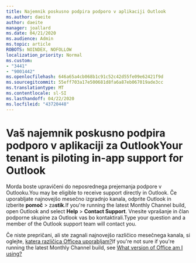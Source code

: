 ```yaml
---
title: Najemnik poskusno podpira podporo v aplikaciji Outlook
ms.author: daeite
author: daeite
manager: joallard
ms.date: 04/21/2020
ms.audience: Admin
ms.topic: article
ROBOTS: NOINDEX, NOFOLLOW
localization_priority: Normal
ms.custom:
- "3441"
- "9001442"
ms.openlocfilehash: 646a65a4cb068b1c91c52c42d55fe09e62421f9d
ms.sourcegitcommit: 55eff703a17e500681d8fa6a87eb067019ade3cc
ms.translationtype: MT
ms.contentlocale: sl-SI
ms.lasthandoff: 04/22/2020
ms.locfileid: "43720448"
---
```

# <a name="your-tenant-is-piloting-in-app-support-for-outlook"></a><span data-ttu-id="ed5d6-102">Vaš najemnik poskusno podpira podporo v aplikaciji za Outlook</span><span class="sxs-lookup"><span data-stu-id="ed5d6-102">Your tenant is piloting in-app support for Outlook</span></span>

<span data-ttu-id="ed5d6-103">Morda boste upravičeni do neposrednega prejemanja podpore v Outlooku.</span><span class="sxs-lookup"><span data-stu-id="ed5d6-103">You may be eligible to receive support directly in Outlook.</span></span> <span data-ttu-id="ed5d6-104">Če uporabljate najnovejšo mesečno izgradnjo kanala, odprite Outlook in izberite **pomoč** > za**stik**.</span><span class="sxs-lookup"><span data-stu-id="ed5d6-104">If you're running the latest Monthly Channel build, open Outlook and select **Help** > **Contact Support**.</span></span> <span data-ttu-id="ed5d6-105">Vnesite vprašanje in član podporne skupine za Outlook vas bo kontaktirali.</span><span class="sxs-lookup"><span data-stu-id="ed5d6-105">Type your question and a member of the Outlook support team will contact you.</span></span>

<span data-ttu-id="ed5d6-106">Če niste prepričani, ali ste zagnali najnovejšo različico mesečnega kanala, si oglejte, [katera različica Officea uporabljam?](https://support.office.com/article/932788B8-A3CE-44BF-BB09-E334518B8B19)</span><span class="sxs-lookup"><span data-stu-id="ed5d6-106">If you're not sure if you're running the latest Monthly Channel build, see [What version of Office am I using?](https://support.office.com/article/932788B8-A3CE-44BF-BB09-E334518B8B19)</span></span>